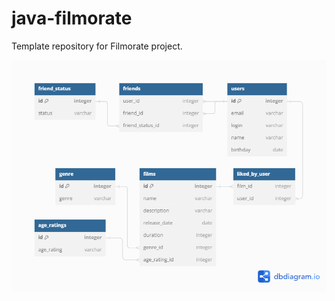 # java-filmorate
Template repository for Filmorate project.

![ER-diagram for filmorate](src/main/resources/ER-diagram/filmorate-diagram.png)
